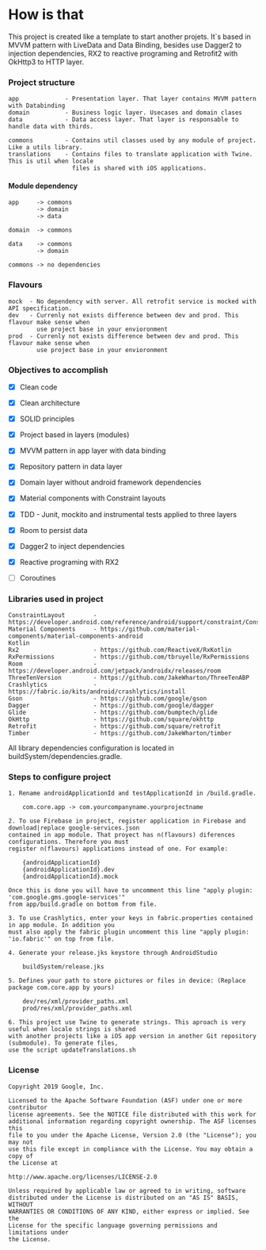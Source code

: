 # How is that

This project is created like a template to start another projets. It`s based in MVVM pattern with LiveData and Data Binding, besides use Dagger2 to injection dependencies, RX2 to reactive programing and Retrofit2 with OkHttp3 to HTTP layer.
        
### Project structure    

    app             - Presentation layer. That layer contains MVVM pattern with Databinding
    domain          - Business logic layer. Usecases and domain clases
    data            - Data access layer. That layer is responsable to handle data with thirds.
    
    commons         - Contains util classes used by any module of project. Like a utils library.
    translations    - Contains files to translate application with Twine. This is util when locale 
                      files is shared with iOS applications.

#### Module dependency

    app     -> commons
            -> domain
            -> data
    
    domain  -> commons
    
    data    -> commons
            -> domain
    
    commons -> no dependencies

### Flavours

    mock  - No dependency with server. All retrofit service is mocked with API specification.
    dev   - Currenly not exists difference between dev and prod. This flavour make sense when 
            use project base in your envioronment
    prod  - Currenly not exists difference between dev and prod. This flavour make sense when 
            use project base in your envioronment

### Objectives to accomplish

- [x] Clean code
- [x] Clean architecture
- [x] SOLID principles
- [x] Project based in layers (modules)
- [x] MVVM pattern in app layer with data binding
- [x] Repository pattern in data layer
- [x] Domain layer without android framework dependencies 
- [x] Material components with Constraint layouts
- [x] TDD - Junit, mockito and instrumental tests applied to three layers
- [x] Room to persist data
- [x] Dagger2 to inject dependencies
- [x] Reactive programing with RX2
- [ ] Coroutines
        

### Libraries used in project

    ConstraintLayout        - https://developer.android.com/reference/android/support/constraint/ConstraintLayout
    Material Components     - https://github.com/material-components/material-components-android
    Kotlin
    Rx2                     - https://github.com/ReactiveX/RxKotlin
    RxPermissions           - https://github.com/tbruyelle/RxPermissions
    Room                    - https://developer.android.com/jetpack/androidx/releases/room
    ThreeTenVersion         - https://github.com/JakeWharton/ThreeTenABP
    Crashlytics             - https://fabric.io/kits/android/crashlytics/install
    Gson                    - https://github.com/google/gson
    Dagger                  - https://github.com/google/dagger
    Glide                   - https://github.com/bumptech/glide
    OkHttp                  - https://github.com/square/okhttp
    Retrofit                - https://github.com/square/retrofit
    Timber                  - https://github.com/JakeWharton/timber

All library dependencies configuration is located in buildSystem/dependencies.gradle.

### Steps to configure project

    1. Rename androidApplicationId and testApplicationId in /build.gradle.
    
        com.core.app -> com.yourcompanyname.yourprojectname

    2. To use Firebase in project, register application in Firebase and download|replace google-services.json 
    contained in app module. That proyect has n(flavours) diferences configurations. Therefore you must 
    register n(flavours) applications instead of one. For example:

        {androidApplicationId}
        {androidApplicationId}.dev
        {androidApplicationId}.mock
        
    Once this is done you will have to uncomment this line "apply plugin: 'com.google.gms.google-services'" 
    from app/build.gradle on bottom from file.

    3. To use Crashlytics, enter your keys in fabric.properties contained in app module. In addition you 
    must also apply the fabric plugin uncomment this line "apply plugin: 'io.fabric'" on top from file.

    4. Generate your release.jks keystore through AndroidStudio
    
        buildSystem/release.jks
    
    5. Defines your path to store pictures or files in device: (Replace package com.core.app by yours)

        dev/res/xml/provider_paths.xml
        prod/res/xml/provider_paths.xml
        
    6. This project use Twine to generate strings. This aproach is very useful when locale strings is shared
    with another projects like a iOS app version in another Git repository (submodule). To generate files,
    use the script updateTranslations.sh

### License

    Copyright 2019 Google, Inc.

    Licensed to the Apache Software Foundation (ASF) under one or more contributor
    license agreements. See the NOTICE file distributed with this work for
    additional information regarding copyright ownership. The ASF licenses this
    file to you under the Apache License, Version 2.0 (the "License"); you may not
    use this file except in compliance with the License. You may obtain a copy of
    the License at

    http://www.apache.org/licenses/LICENSE-2.0

    Unless required by applicable law or agreed to in writing, software
    distributed under the License is distributed on an "AS IS" BASIS, WITHOUT
    WARRANTIES OR CONDITIONS OF ANY KIND, either express or implied. See the
    License for the specific language governing permissions and limitations under
    the License.
